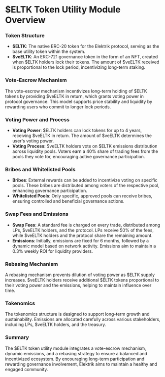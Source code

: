 # $ELTK Token Utility Module Overview

### **Token Structure**
- **$ELTK**: The native ERC-20 token for the Elektrik protocol, serving as the base utility token within the system.
- **$veELTK**: An ERC-721 governance token in the form of an NFT, created when $ELTK holders lock their tokens. The amount of $veELTK received is proportional to the lock period, incentivizing long-term staking.

### **Vote-Escrow Mechanism**
The vote-escrow mechanism incentivizes long-term holding of $ELTK tokens by providing $veELTK in return, which grants voting power in protocol governance. This model supports price stability and liquidity by rewarding users who commit to longer lock periods.

### **Voting Power and Process**
- **Voting Power**: $ELTK holders can lock tokens for up to 4 years, receiving $veELTK in return. The amount of $veELTK determines the user's voting power.
- **Voting Process**: $veELTK holders vote on $ELTK emissions distribution across liquidity pools. Voters earn a 40% share of trading fees from the pools they vote for, encouraging active governance participation.

### **Bribes and Whitelisted Pools**
- **Bribes**: External rewards can be added to incentivize voting on specific pools. These bribes are distributed among voters of the respective pool, enhancing governance participation.
- **Whitelisted Pools**: Only specific, approved pools can receive bribes, ensuring controlled and beneficial governance actions.

### **Swap Fees and Emissions**
- **Swap Fees**: A standard fee is charged on every trade, distributed among LPs, $veELTK holders, and the protocol. LPs receive 50% of the fees, while $veELTK holders and the protocol share the remaining amount.
- **Emissions**: Initially, emissions are fixed for 6 months, followed by a dynamic model based on network activity. Emissions aim to maintain a 0.3% weekly ROI for liquidity providers.

### **Rebasing Mechanism**
A rebasing mechanism prevents dilution of voting power as $ELTK supply increases. $veELTK holders receive additional $ELTK tokens proportional to their voting power and the emissions, helping to maintain influence over time.

### **Tokenomics**
The tokenomics structure is designed to support long-term growth and sustainability. Emissions are allocated carefully across various stakeholders, including LPs, $veELTK holders, and the treasury.

### **Summary**
The $ELTK token utility module integrates a vote-escrow mechanism, dynamic emissions, and a rebasing strategy to ensure a balanced and incentivized ecosystem. By encouraging long-term participation and rewarding governance involvement, Elektrik aims to maintain a healthy and engaged community.

